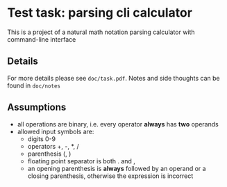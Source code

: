 # Test task: parsing cli calculator
This is a project of a natural math notation parsing calculator with
command-line interface

## Details
For more details please see `doc/task.pdf`. Notes and side thoughts can be
found in `doc/notes`

## Assumptions
* all operations are binary, i.e. every operator __always__ has __two__
  operands
* allowed input symbols are:
  * digits 0-9
  * operators +, -, \*, /
  * parenthesis (, )
  * floating point separator is both . and ,
  * an opening parenthesis is __always__ followed by an operand or a closing
    parenthesis, otherwise the expression is incorrect

